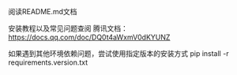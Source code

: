 阅读README.md文档

安装教程以及常见问题查阅
腾讯文档：https://docs.qq.com/doc/DQ0t4aWxmV0dKYUNZ

如果遇到其他环境依赖问题，尝试使用指定版本的安装方式
pip install -r requirements.version.txt